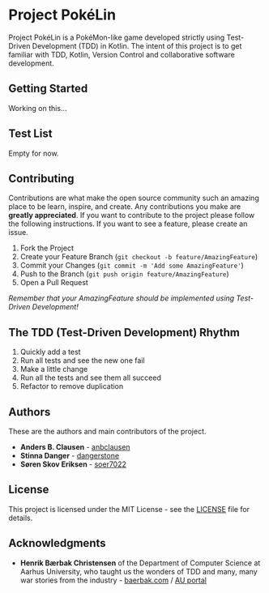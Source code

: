 # Project PokéLin
Project PokéLin is a PokéMon-like game developed strictly using Test-Driven Development (TDD) in Kotlin.
The intent of this project is to get familiar with TDD, Kotlin, Version Control and collaborative software development. 

## Getting Started
Working on this...

## Test List
Empty for now.

## Contributing
Contributions are what make the open source community such an amazing place to be learn, inspire, and create. Any contributions you make are **greatly appreciated**.
If you want to contribute to the project please follow the following instructions.
If you want to see a feature, please create an issue.

1. Fork the Project
2. Create your Feature Branch (`git checkout -b feature/AmazingFeature`)
3. Commit your Changes (`git commit -m 'Add some AmazingFeature'`)
4. Push to the Branch (`git push origin feature/AmazingFeature`)
5. Open a Pull Request

*Remember that your AmazingFeature should be implemented using Test-Driven Development!*

## The TDD (Test-Driven Development) Rhythm
1. Quickly add a test
2. Run all tests and see the new one fail
3. Make a little change
4. Run all the tests and see them all succeed
5. Refactor to remove duplication

## Authors
These are the authors and main contributors of the project.
* **Anders B. Clausen** - [anbclausen](https://github.com/anbclausen)
* **Stinna Danger** - [dangerstone](https://github.com/dangerstone)
* **Søren Skov Eriksen** - [soer7022](https://github.com/soer7022)

## License
This project is licensed under the MIT License - see the [LICENSE](LICENSE) file for details.

## Acknowledgments
* **Henrik Bærbak Christensen** of the Department of Computer Science at Aarhus University, who taught us the wonders of TDD and many, many war stories from the industry - [baerbak.com](http://www.baerbak.com/) / [AU portal](https://pure.au.dk/portal/da/hbc@cs.au.dk)
